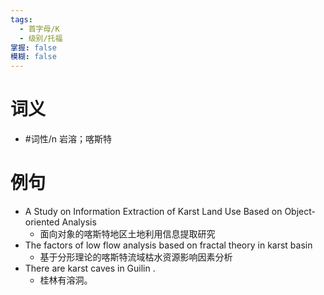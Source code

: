 ```yaml
---
tags:
  - 首字母/K
  - 级别/托福
掌握: false
模糊: false
---
```

# 词义
- #词性/n  岩溶；喀斯特
# 例句
- A Study on Information Extraction of Karst Land Use Based on Object-oriented Analysis
	- 面向对象的喀斯特地区土地利用信息提取研究
- The factors of low flow analysis based on fractal theory in karst basin
	- 基于分形理论的喀斯特流域枯水资源影响因素分析
- There are karst caves in Guilin .
	- 桂林有溶洞。
